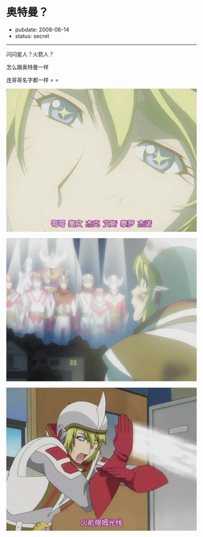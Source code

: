 # 奥特曼？

- pubdate: 2008-06-14
- status: secret

--------------------------


闪闪星人？火箭人？

怎么跟奥特曼一样

连哥哥名字都一样 = =


![](../../uploads/blogger/d.bmp)

![](../../uploads/blogger/c.bmp)

![](../../uploads/blogger/236.bmp)

